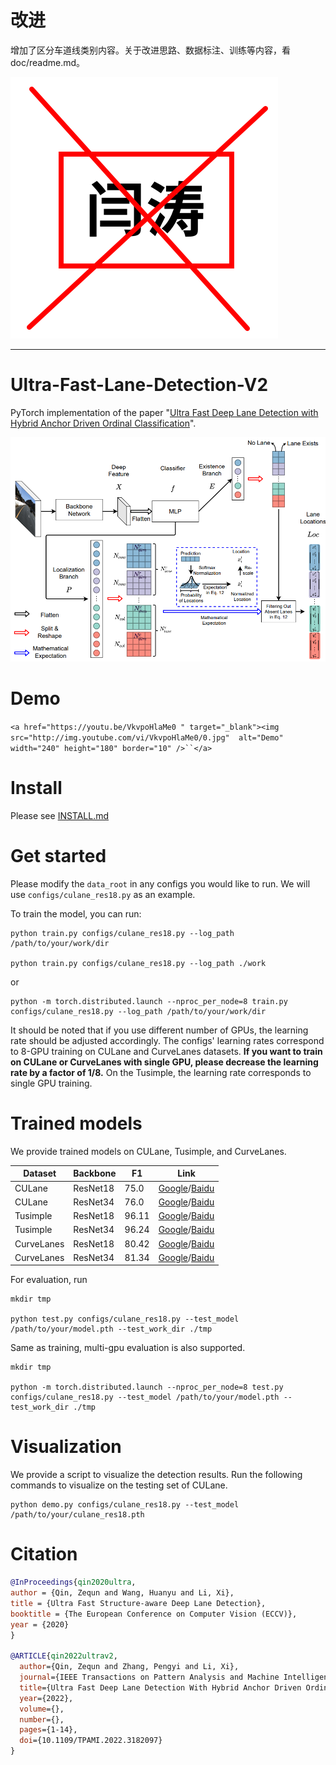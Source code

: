 # 改进

增加了区分车道线类别内容。关于改进思路、数据标注、训练等内容，看doc/readme.md。

![]( doc/sbyt.png "vis")

------------

# Ultra-Fast-Lane-Detection-V2

PyTorch implementation of the paper "[Ultra Fast Deep Lane Detection with Hybrid Anchor Driven Ordinal Classification](https://arxiv.org/abs/2206.07389)".

![](ufldv2.png "vis")

# Demo

`<a href="https://youtu.be/VkvpoHlaMe0
" target="_blank"><img src="http://img.youtube.com/vi/VkvpoHlaMe0/0.jpg" 
alt="Demo" width="240" height="180" border="10" />``</a>`

# Install

Please see [INSTALL.md](./INSTALL.md)

# Get started

Please modify the `data_root` in any configs you would like to run. We will use `configs/culane_res18.py` as an example.

To train the model, you can run:

```
python train.py configs/culane_res18.py --log_path /path/to/your/work/dir

python train.py configs/culane_res18.py --log_path ./work
```

or

```
python -m torch.distributed.launch --nproc_per_node=8 train.py configs/culane_res18.py --log_path /path/to/your/work/dir
```

It should be noted that if you use different number of GPUs, the learning rate should be adjusted accordingly. The configs' learning rates correspond to 8-GPU training on CULane and CurveLanes datasets. **If you want to train on CULane or CurveLanes with single GPU, please decrease the learning rate by a factor of 1/8.** On the Tusimple, the learning rate corresponds to single GPU training.

# Trained models

We provide trained models on CULane, Tusimple, and CurveLanes.

| Dataset    | Backbone | F1    | Link                                                                                                                                                     |
| ---------- | -------- | ----- | -------------------------------------------------------------------------------------------------------------------------------------------------------- |
| CULane     | ResNet18 | 75.0  | [Google](https://drive.google.com/file/d/1oEjJraFr-3lxhX_OXduAGFWalWa6Xh3W/view?usp=sharing)/[Baidu](https://pan.baidu.com/s/1Z3W4y3eA9xrXJ51-voK4WQ?pwd=pdzs) |
| CULane     | ResNet34 | 76.0  | [Google](https://drive.google.com/file/d/1AjnvAD3qmqt_dGPveZJsLZ1bOyWv62Yj/view?usp=sharing)/[Baidu](https://pan.baidu.com/s/1PHNpVHboQlmpjM5NXl9IxQ?pwd=jw8f) |
| Tusimple   | ResNet18 | 96.11 | [Google](https://drive.google.com/file/d/1Clnj9-dLz81S3wXiYtlkc4HVusCb978t/view?usp=sharing)/[Baidu](https://pan.baidu.com/s/1umHo0RZIAQ1l_FzL2aZomw?pwd=6xs1) |
| Tusimple   | ResNet34 | 96.24 | [Google](https://drive.google.com/file/d/1pkz8homK433z39uStGK3ZWkDXrnBAMmX/view?usp=sharing)/[Baidu](https://pan.baidu.com/s/1Eq7oxnDoE0vcQGzs1VsGZQ?pwd=b88p) |
| CurveLanes | ResNet18 | 80.42 | [Google](https://drive.google.com/file/d/1VfbUvorKKMG4tUePNbLYPp63axgd-8BX/view?usp=sharing)/[Baidu](https://pan.baidu.com/s/1jCqKqgSQdh6nwC5pYpYO1A?pwd=urhe) |
| CurveLanes | ResNet34 | 81.34 | [Google](https://drive.google.com/file/d/1O1kPSr85Icl2JbwV3RBlxWZYhLEHo8EN/view?usp=sharing)/[Baidu](https://pan.baidu.com/s/1fk2Wg-1QoHXTnTlasSM6uQ?pwd=4mn3) |

For evaluation, run

```Shell
mkdir tmp

python test.py configs/culane_res18.py --test_model /path/to/your/model.pth --test_work_dir ./tmp
```

Same as training, multi-gpu evaluation is also supported.

```Shell
mkdir tmp

python -m torch.distributed.launch --nproc_per_node=8 test.py configs/culane_res18.py --test_model /path/to/your/model.pth --test_work_dir ./tmp
```

# Visualization

We provide a script to visualize the detection results. Run the following commands to visualize on the testing set of CULane.

```
python demo.py configs/culane_res18.py --test_model /path/to/your/culane_res18.pth
```

# Citation

```BibTeX
@InProceedings{qin2020ultra,
author = {Qin, Zequn and Wang, Huanyu and Li, Xi},
title = {Ultra Fast Structure-aware Deep Lane Detection},
booktitle = {The European Conference on Computer Vision (ECCV)},
year = {2020}
}

@ARTICLE{qin2022ultrav2,
  author={Qin, Zequn and Zhang, Pengyi and Li, Xi},
  journal={IEEE Transactions on Pattern Analysis and Machine Intelligence}, 
  title={Ultra Fast Deep Lane Detection With Hybrid Anchor Driven Ordinal Classification}, 
  year={2022},
  volume={},
  number={},
  pages={1-14},
  doi={10.1109/TPAMI.2022.3182097}
}
```
